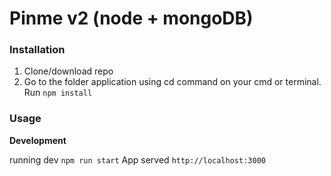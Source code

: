 # Pinme v2 (node + mongoDB)

### Installation

1. Clone/download repo
2. Go to the folder application using cd command on your cmd or terminal. Run `npm install`

### Usage

**Development**

running dev `npm run start`
App served `http://localhost:3000`
